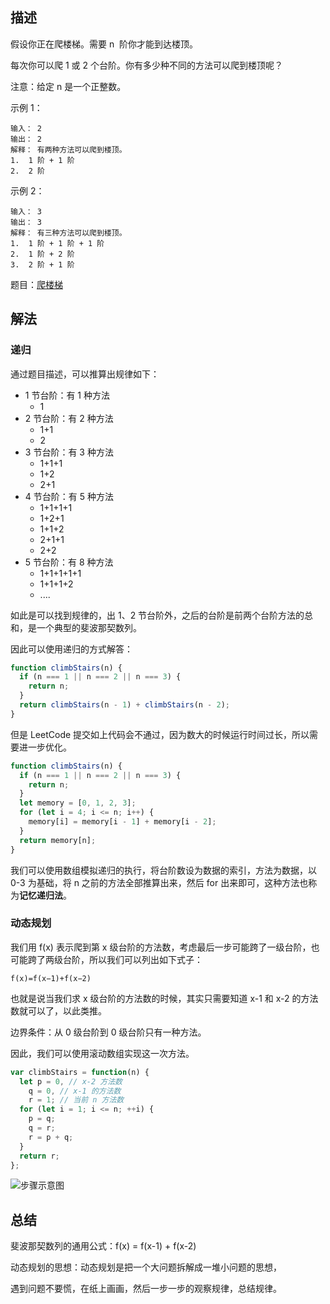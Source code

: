 ## 描述

假设你正在爬楼梯。需要 n  阶你才能到达楼顶。

每次你可以爬 1 或 2 个台阶。你有多少种不同的方法可以爬到楼顶呢？

注意：给定 n 是一个正整数。

示例 1：

```
输入： 2
输出： 2
解释： 有两种方法可以爬到楼顶。
1.  1 阶 + 1 阶
2.  2 阶
```

示例 2：

```
输入： 3
输出： 3
解释： 有三种方法可以爬到楼顶。
1.  1 阶 + 1 阶 + 1 阶
2.  1 阶 + 2 阶
3.  2 阶 + 1 阶
```

题目：[爬楼梯](https://leetcode-cn.com/problems/climbing-stairs/)

## 解法

### 递归

通过题目描述，可以推算出规律如下：

- 1 节台阶：有 1 种方法
  - 1
- 2 节台阶：有 2 种方法
  - 1+1
  - 2
- 3 节台阶：有 3 种方法
  - 1+1+1
  - 1+2
  - 2+1
- 4 节台阶：有 5 种方法
  - 1+1+1+1
  - 1+2+1
  - 1+1+2
  - 2+1+1
  - 2+2
- 5 节台阶：有 8 种方法
  - 1+1+1+1+1
  - 1+1+1+2
  - ....

如此是可以找到规律的，出 1、2 节台阶外，之后的台阶是前两个台阶方法的总和，是一个典型的斐波那契数列。

因此可以使用递归的方式解答：

```js
function climbStairs(n) {
  if (n === 1 || n === 2 || n === 3) {
    return n;
  }
  return climbStairs(n - 1) + climbStairs(n - 2);
}
```

但是 LeetCode 提交如上代码会不通过，因为数大的时候运行时间过长，所以需要进一步优化。

```js
function climbStairs(n) {
  if (n === 1 || n === 2 || n === 3) {
    return n;
  }
  let memory = [0, 1, 2, 3];
  for (let i = 4; i <= n; i++) {
    memory[i] = memory[i - 1] + memory[i - 2];
  }
  return memory[n];
}
```

我们可以使用数组模拟递归的执行，将台阶数设为数据的索引，方法为数据，以 0-3 为基础，将 n 之前的方法全部推算出来，然后 for 出来即可，这种方法也称为**记忆递归法**。

### 动态规划

我们用 f(x) 表示爬到第 x 级台阶的方法数，考虑最后一步可能跨了一级台阶，也可能跨了两级台阶，所以我们可以列出如下式子：

```
f(x)=f(x−1)+f(x−2)
```

也就是说当我们求 x 级台阶的方法数的时候，其实只需要知道 x-1 和 x-2 的方法数就可以了，以此类推。

边界条件：从 0 级台阶到 0 级台阶只有一种方法。

因此，我们可以使用滚动数组实现这一次方法。

```js
var climbStairs = function(n) {
  let p = 0, // x-2 方法数
    q = 0, // x-1 的方法数
    r = 1; // 当前 n 方法数
  for (let i = 1; i <= n; ++i) {
    p = q;
    q = r;
    r = p + q;
  }
  return r;
};
```

![步骤示意图](https://assets.leetcode-cn.com/solution-static/70/70_fig1.gif)

## 总结

斐波那契数列的通用公式：f(x) = f(x-1) + f(x-2)

动态规划的思想：动态规划是把一个大问题拆解成一堆小问题的思想，

遇到问题不要慌，在纸上画画，然后一步一步的观察规律，总结规律。

